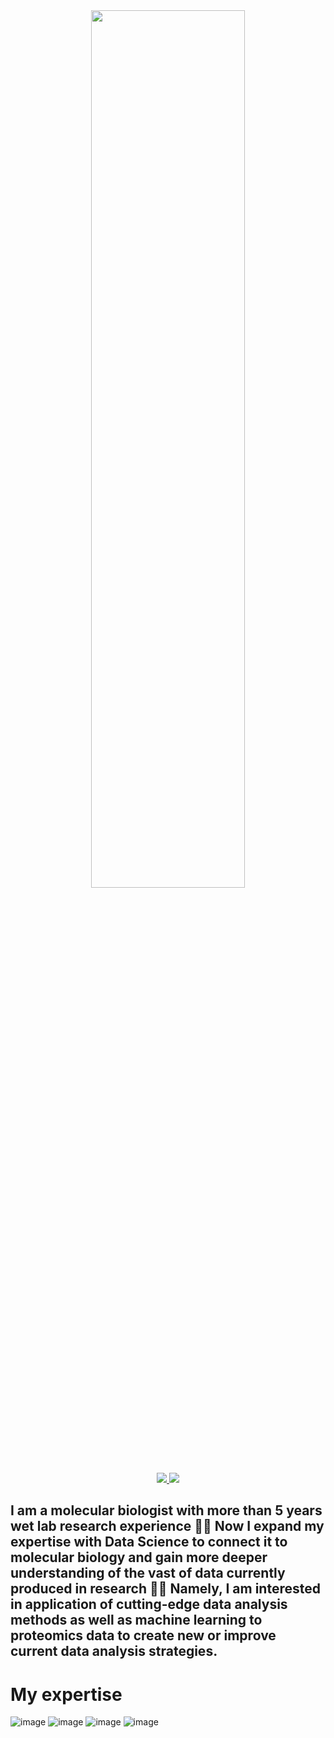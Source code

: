 <div id="header" align="center">
  <img src="https://media.giphy.com/media/v1.Y2lkPTc5MGI3NjExYmY4MzBlN2IyZjA3MzBiNGExM2VmNjA4ZDcyMDUyODU0MWUyMzk5YiZjdD1n/w8BjEroWH0YovA0HDY/giphy.gif" width="70%" height="60%"/>
</div>

<div id="contact" align="center">
  <a href="https://t.me/vododokhov21"> 
    <img src="https://img.shields.io/badge/Telegram-2CA5E0?style=for-the-badge&logo=telegram&logoColor=white"/>
    </a>
  <a href="https://www.linkedin.com/in/vadadokhau"> 
    <img src="https://img.shields.io/badge/LinkedIn-0077B5?style=for-the-badge&logo=linkedin&logoColor=white"/>
    </a>
</div>


## I am a molecular biologist with more than 5 years wet lab research experience 👨‍🔬 Now I expand my expertise with Data Science to connect it to molecular biology and gain more deeper understanding of the vast of data currently produced in research 👨‍💻 Namely, I am interested in application of cutting-edge data analysis methods as well as machine learning to proteomics data to create new or improve current data analysis strategies.

# My expertise

![image](https://img.shields.io/badge/Python-FFD43B?style=for-the-badge&logo=python&logoColor=blue)
![image](https://img.shields.io/badge/R-276DC3?style=for-the-badge&logo=r&logoColor=white)
![image](https://img.shields.io/badge/Pandas-2C2D72?style=for-the-badge&logo=pandas&logoColor=white)
![image](https://img.shields.io/badge/scikit_learn-F7931E?style=for-the-badge&logo=scikit-learn&logoColor=white)
